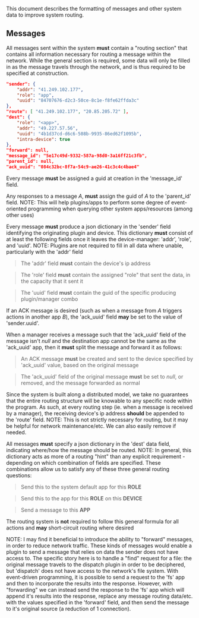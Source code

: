 
This document describes the formatting of messages and other system data to improve system routing.

## Messages

All messages sent within the system **must** contain a "routing section" that contains all
information necessary for routing a message within the network. While the general section is required,
some data will only be filled in as the message travels through the network, and is thus
required to be specified at construction.

  ```json
  "sender": {
      "addr": "41.249.102.177",
      "role": "app",
      "uuid": "84707676-d2c3-50ce-8c1e-f8fe62ffda3c"
  },
  "route": [ "41.249.102.177", "20.85.205.72" ],
  "dest": {
      "role": "<app>",
      "addr": "49.227.57.56",
      "uuid": "4b1d37cd-d6c6-508b-9935-86ed62f1095b",
      "intra-device": true
  },
  "forward": null,
  "message_id": "5e17c49d-9332-587a-98d0-3a16ff21c3fb",
  "parent_id": null,
  "ack_uuid": "084c32bc-8f7a-54c9-ae26-41c3c4c4bae4"
  ```

Every message **must** be assigned a guid at creation in the 'message_id' field.

Any responses to a message *A*, **must** assign the guid of *A* to the 'parent_id' field. NOTE: This
will help plugins/apps to perform some degree of event-oriented programming when querying
other system apps/resources (among other uses)

Every message **must** produce a json dictionary in the 'sender' field identifying the originating
plugin and device. This dictionary **must** consist of at least the following fields once it leaves the
device-manager: 'addr', 'role', and 'uuid'. NOTE: Plugins are not required to fill in all data where
unable, particularly with the 'addr' field

> The 'addr' field **must** contain the device's ip address

> The 'role' field **must** contain the assigned "role" that sent the data, in the capacity that it sent it

> The 'uuid' field **must** contain the guid of the specific producing plugin/manager combo

If an ACK message is desired (such as when a message from *A* triggers actions in another app *B*), the
'ack_uuid' field **may** be set to the value of 'sender.uuid'.

When a manager receives a message such that the 'ack_uuid' field of the message isn't *null* and the
destination app cannot be the same as the 'ack_uuid' app, then it **must** split the message and forward
it as follows:

> An ACK message **must** be created and sent to the device specified by 'ack_uuid' value, based on the original message

> The 'ack_uuid' field of the original message **must** be set to *null*, or removed, and the message forwarded as normal

Since the system is built along a distributed model, we take no guarantees that the entire routing structure
will be knowable to any specific node within the program. As such, at every routing step (ie. when a message
is received by a manager), the receiving device's ip address **should** be appended to the 'route' field.
NOTE: This is not strictly necessary for routing, but it may be helpful for network maintenance/etc. We can
also easily remove if needed.

All messages **must** specify a json dictionary in the 'dest' data field, indicating where/how the message
should be routed. NOTE: In general, this dictionary acts as more of a routing "hint" than any explicit
requirement - depending on which combination of fields are specified. These combinations allow us to satisfy
any of these three general routing questions:

> Send this to the system default app for this **ROLE**

> Send this to the app for this **ROLE** on this **DEVICE**

> Send a message to this **APP**

The routing system is **not** required to follow this general formula for all actions and **may** short-circuit
routing where desired

NOTE: I may find it beneficial to introduce the ability to "forward" messages, in order to reduce network traffic.
These kinds of messages would enable a plugin to send a message that relies on data the sender does not have access
to. The specific story here is to handle a "find" request for a file: the original message travels to the dispatch
plugin in order to be deciphered, but 'dispatch' does not have access to the network's file system. With event-driven
programming, it is possible to send a request to the 'fs' app and then to incorporate the results into the response.
However, with "forwarding" we can instead send the response to the 'fs' app which will append it's results into the
response, replace any message routing data/etc. with the values specified in the 'forward' field, and then send
the message to it's original source (a reduction of 1 connection).
